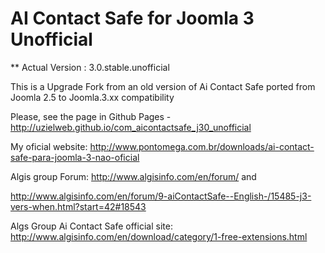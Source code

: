 # AI Contact Safe for Joomla 3 Unofficial

** Actual Version : 3.0.stable.unofficial

This is a Upgrade Fork from an old version of Ai Contact Safe ported from Joomla 2.5 to Joomla.3.xx compatibility

Please, see the page in Github Pages - http://uzielweb.github.io/com_aicontactsafe_j30_unofficial

My oficial website: http://www.pontomega.com.br/downloads/ai-contact-safe-para-joomla-3-nao-oficial

Algis group Forum: http://www.algisinfo.com/en/forum/ and

http://www.algisinfo.com/en/forum/9-aiContactSafe--English-/15485-j3-vers-when.html?start=42#18543

Algs Group Ai Contact Safe official site: http://www.algisinfo.com/en/download/category/1-free-extensions.html
